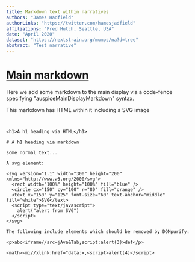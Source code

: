 ```yaml
---
title: Markdown text within narratives
authors: "James Hadfield"
authorLinks: "https://twitter.com/hamesjadfield"
affiliations: "Fred Hutch, Seattle, USA"
date: "April 2020"
dataset: "https://nextstrain.org/mumps/na?d=tree"
abstract: "Test narrative"
---
```



# [Main markdown](https://nextstrain.org/mumps/na?d=map)

Here we add some markdown to the main display via a code-fence specifying "auspiceMainDisplayMarkdown" syntax.

This markdown has HTML within it including a SVG image

```auspiceMainDisplayMarkdown


<h1>A h1 heading via HTML</h1>

# A h1 heading via markdown

some normal text...

A svg element:

<svg version="1.1" width="300" height="200" xmlns="http://www.w3.org/2000/svg">
  <rect width="100%" height="100%" fill="blue" />
  <circle cx="150" cy="100" r="80" fill="orange" />
  <text x="150" y="125" font-size="60" text-anchor="middle" fill="white">SVG</text>
  <script type="text/javascript">
    alert("alert from SVG")
  </script>
</svg>

The following include elements which should be removed by DOMpurify:

<p>abc<iframe//src=jAva&Tab;script:alert(3)>def</p>

<math><mi//xlink:href="data:x,<script>alert(4)</script>

```
